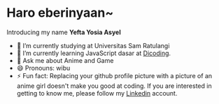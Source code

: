 # Haro eberinyaan~

Introducing my name **Yefta Yosia Asyel**
<!--
**yeftakun/yeftakun** is a ✨ _special_ ✨ repository because its `README.md` (this file) appears on your GitHub profile.

Here are some ideas to get you started:
-->
- 🔭 I’m currently studying at Universitas Sam Ratulangi
- 🌱 I’m currently learning JavaScript dasar at [Dicoding](https://www.dicoding.com/users/yeftakun/academies).
- 💬 Ask me about Anime and Game
- 😄 Pronouns: wibu
- ⚡ Fun fact: Replacing your github profile picture with a picture of an anime girl doesn't make you good at coding.
If you are interested in getting to know me, please follow my [Linkedin](https://www.linkedin.com/in/yefta-yosia-asyel-43b802288) account.
